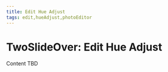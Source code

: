 ```yaml
---
title: Edit Hue Adjust
tags: edit,hueAdjust,photoEditor
---
```


# TwoSlideOver: Edit Hue Adjust

Content TBD
